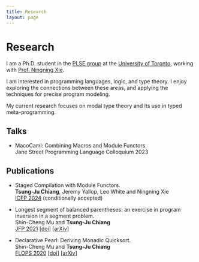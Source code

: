 ```yaml
---
title: Research
layout: page
---
```


# Research

I am a Ph.D. student in the [PLSE group](https://www.cs.toronto.edu/~prose/)
at the [University of Toronto](https://www.utoronto.ca/),
working with [Prof. Ningning Xie](https://xnning.github.io).

I am interested in programming languages, logic, and type theory.
I enjoy exploring the connections between these areas,
and applying the techniques for precise program modeling.

My current research focuses on modal type theory and its use in typed meta-programming.

## Talks

- MacoCaml: Combining Macros and Module Functors.\
  Jane Street Programming Language Colloquium 2023

## Publications

- Staged Compilation with Module Functors.\
  **Tsung-Ju Chiang**, Jeremy Yallop, Leo White and Ningning Xie\
  [ICFP 2024](https://icfp24.sigplan.org/)
  (conditionally accepted)

- Longest segment of balanced parentheses: an exercise in program inversion in a segment problem.\
  Shin-Cheng Mu and **Tsung-Ju Chiang**\
  [JFP 2021](https://www.cambridge.org/core/journals/journal-of-functional-programming)
  [\[doi\]](https://doi.org/10.1017/S0956796821000253)
  [\[arXiv\]](https://arxiv.org/abs/2101.09699)

- Declarative Pearl: Deriving Monadic Quicksort.\
  Shin-Cheng Mu and **Tsung-Ju Chiang**\
  [FLOPS 2020](https://www.ipl.riec.tohoku.ac.jp/FLOPS2020/)
  [\[doi\]](https://doi.org/10.1007/978-3-030-59025-3_8)
  [\[arXiv\]](https://arxiv.org/abs/2101.11421)
